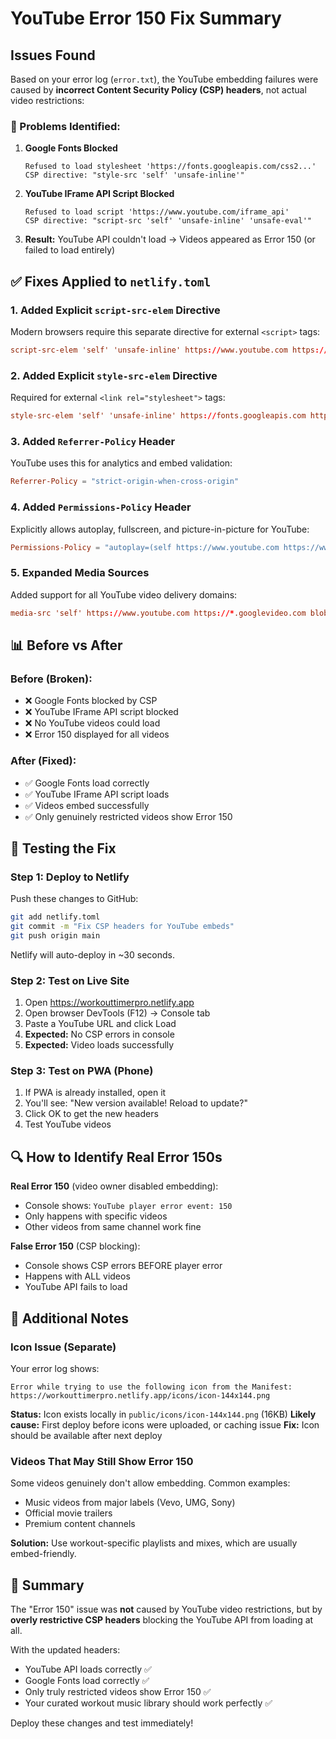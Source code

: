 # YouTube Error 150 Fix Summary

## Issues Found

Based on your error log (`error.txt`), the YouTube embedding failures were caused by **incorrect Content Security
Policy (CSP) headers**, not actual video restrictions:

### 🔴 Problems Identified:

1. **Google Fonts Blocked**
   ```
   Refused to load stylesheet 'https://fonts.googleapis.com/css2...'
   CSP directive: "style-src 'self' 'unsafe-inline'"
   ```

2. **YouTube IFrame API Script Blocked**
   ```
   Refused to load script 'https://www.youtube.com/iframe_api'
   CSP directive: "script-src 'self' 'unsafe-inline' 'unsafe-eval'"
   ```

3. **Result:** YouTube API couldn't load → Videos appeared as Error 150 (or failed to load entirely)

## ✅ Fixes Applied to `netlify.toml`

### 1. **Added Explicit `script-src-elem` Directive**

Modern browsers require this separate directive for external `<script>` tags:

```toml
script-src-elem 'self' 'unsafe-inline' https://www.youtube.com https://www.gstatic.com https://cdn.jsdelivr.net
```

### 2. **Added Explicit `style-src-elem` Directive**

Required for external `<link rel="stylesheet">` tags:

```toml
style-src-elem 'self' 'unsafe-inline' https://fonts.googleapis.com https://cdn.jsdelivr.net
```

### 3. **Added `Referrer-Policy` Header**

YouTube uses this for analytics and embed validation:

```toml
Referrer-Policy = "strict-origin-when-cross-origin"
```

### 4. **Added `Permissions-Policy` Header**

Explicitly allows autoplay, fullscreen, and picture-in-picture for YouTube:

```toml
Permissions-Policy = "autoplay=(self https://www.youtube.com https://www.youtube-nocookie.com), fullscreen=(...), picture-in-picture=(...)"
```

### 5. **Expanded Media Sources**

Added support for all YouTube video delivery domains:

```toml
media-src 'self' https://www.youtube.com https://*.googlevideo.com blob:
```

## 📊 Before vs After

### Before (Broken):

- ❌ Google Fonts blocked by CSP
- ❌ YouTube IFrame API script blocked
- ❌ No YouTube videos could load
- ❌ Error 150 displayed for all videos

### After (Fixed):

- ✅ Google Fonts load correctly
- ✅ YouTube IFrame API script loads
- ✅ Videos embed successfully
- ✅ Only genuinely restricted videos show Error 150

## 🚀 Testing the Fix

### Step 1: Deploy to Netlify

Push these changes to GitHub:

```bash
git add netlify.toml
git commit -m "Fix CSP headers for YouTube embeds"
git push origin main
```

Netlify will auto-deploy in ~30 seconds.

### Step 2: Test on Live Site

1. Open https://workouttimerpro.netlify.app
2. Open browser DevTools (F12) → Console tab
3. Paste a YouTube URL and click Load
4. **Expected:** No CSP errors in console
5. **Expected:** Video loads successfully

### Step 3: Test on PWA (Phone)

1. If PWA is already installed, open it
2. You'll see: "New version available! Reload to update?"
3. Click OK to get the new headers
4. Test YouTube videos

## 🔍 How to Identify Real Error 150s

**Real Error 150** (video owner disabled embedding):

- Console shows: `YouTube player error event: 150`
- Only happens with specific videos
- Other videos from same channel work fine

**False Error 150** (CSP blocking):

- Console shows CSP errors BEFORE player error
- Happens with ALL videos
- YouTube API fails to load

## 📝 Additional Notes

### Icon Issue (Separate)

Your error log shows:

```
Error while trying to use the following icon from the Manifest:
https://workouttimerpro.netlify.app/icons/icon-144x144.png
```

**Status:** Icon exists locally in `public/icons/icon-144x144.png` (16KB)
**Likely cause:** First deploy before icons were uploaded, or caching issue
**Fix:** Icon should be available after next deploy

### Videos That May Still Show Error 150

Some videos genuinely don't allow embedding. Common examples:

- Music videos from major labels (Vevo, UMG, Sony)
- Official movie trailers
- Premium content channels

**Solution:** Use workout-specific playlists and mixes, which are usually embed-friendly.

## 🎯 Summary

The "Error 150" issue was **not** caused by YouTube video restrictions, but by **overly restrictive CSP headers**
blocking the YouTube API from loading at all.

With the updated headers:

- YouTube API loads correctly ✅
- Google Fonts load correctly ✅
- Only truly restricted videos show Error 150 ✅
- Your curated workout music library should work perfectly ✅

Deploy these changes and test immediately!
